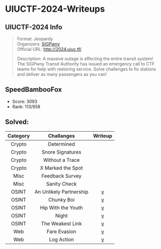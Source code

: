 # UIUCTF-2024-Writeups

## UIUCTF-2024 Info
> Format: Jeopardy  
> Organizers: [SIGPwny](https://ctftime.org/team/27763)  
> Official URL: http://2024.uiuc.tf/  
> 
> Description: A massive outage is affecting the entire transit system! The SIGPwny Transit Authority has issued an emergency call to CTF teams for help with restoring service. Solve challenges to fix stations and deliver as many passengers as you can!

## SpeedBambooFox
* Score: 3093
* Rank: 113/958


## Solved:
| Category |       Challanges        |                                           Writeup                                            |
|:--------:|:-----------------------:|:--------------------------------------------------------------------------------------------:|
|  Crypto  |       Determined        |                                                                                              |
|  Crypto  |    Snore Signatures     |                                                                                              |
|  Crypto  |     Without a Trace     |                                                                                              |
|  Crypto  |    X Marked the Spot    |                                                                                              |
|   Misc   |     Feedback Survey     |                                                                                              |
|   Misc   |      Sanity Check       |                                                                                              |
|  OSINT   | An Unlikely Partnership | [v](https://github.com/SpeedBambooFox/UIUCTF-2024-Writeups/tree/main/ONIST/UIUC-Chan_Suite)  |
|  OSINT   |       Chunky Boi        | [v](https://github.com/SpeedBambooFox/UIUCTF-2024-Writeups/tree/main/ONIST/Geoguesser-Suite) |
|  OSINT   |   Hip With the Youth    | [v](https://github.com/SpeedBambooFox/UIUCTF-2024-Writeups/tree/main/ONIST/UIUC-Chan_Suite)  |
|  OSINT   |          Night          | [v](https://github.com/SpeedBambooFox/UIUCTF-2024-Writeups/tree/main/ONIST/Geoguesser-Suite) |
|  OSINT   |    The Weakest Link     | [v](https://github.com/SpeedBambooFox/UIUCTF-2024-Writeups/tree/main/ONIST/UIUC-Chan_Suite)  |
|   Web    |      Fare Evasion       |   [v](https://github.com/SpeedBambooFox/UIUCTF-2024-Writeups/tree/main/WEB/Fare_Envation)    |
|   Web    |       Log Action        |     [v](https://github.com/SpeedBambooFox/UIUCTF-2024-Writeups/tree/main/WEB/Log_Action)     |
